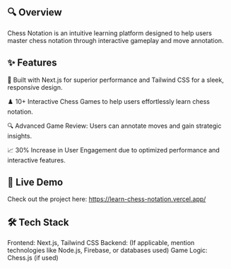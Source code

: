 ## 🔍 Overview
Chess Notation is an intuitive learning platform designed to help users master chess notation through interactive gameplay and move annotation.

## ✨ Features
🚀 Built with Next.js for superior performance and Tailwind CSS for a sleek, responsive design.

♟️ 10+ Interactive Chess Games to help users effortlessly learn chess notation.

🔍 Advanced Game Review: Users can annotate moves and gain strategic insights.

📈 30% Increase in User Engagement due to optimized performance and interactive features.

## 🔗 Live Demo
Check out the project here: https://learn-chess-notation.vercel.app/

## 🛠️ Tech Stack
Frontend: Next.js, Tailwind CSS
Backend: (If applicable, mention technologies like Node.js, Firebase, or databases used)
Game Logic: Chess.js (if used)
